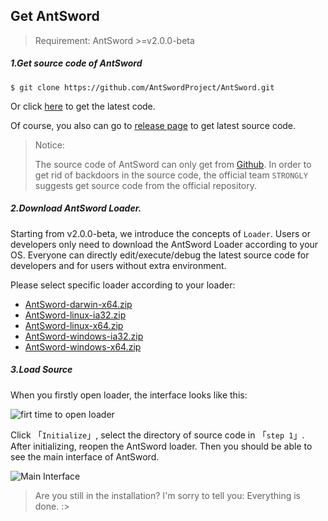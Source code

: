 Get AntSword
---

> Requirement: AntSword >=v2.0.0-beta

##### 1.Get source code of AntSword

```
$ git clone https://github.com/AntSwordProject/AntSword.git
```

Or click [here](https://github.com/AntSwordProject/AntSword/archive/master.zip) to get the latest code.

Of course, you also can go to [release page](https://github.com/AntSwordProject/AntSword/releases) to get latest source code.

> Notice:
>
> The source code of AntSword can only get from [Github](https://github.com/AntSwordProject/AntSword). In order to get rid of backdoors in the source code, the official team `STRONGLY` suggests get source code from the official repository.

##### 2.Download AntSword Loader.

Starting from v2.0.0-beta, we introduce the concepts of `Loader`. Users or developers only need to download the AntSword Loader according to your OS. Everyone can directly edit/execute/debug the latest source code for developers and for users without extra environment.

Please select specific loader according to your loader:

* [AntSword-darwin-x64.zip]()
* [AntSword-linux-ia32.zip]()
* [AntSword-linux-x64.zip]()
* [AntSword-windows-ia32.zip]()
* [AntSword-windows-x64.zip]()

##### 3.Load Source

When you firstly open loader, the interface looks like this:

![firt time to open loader][img_get_antsword_1]

Click 「`Initialize`」, select the directory of source code in 「`step 1`」. After initializing, reopen the AntSword loader. Then you should be able to see the main interface of AntSword.

![Main Interface][img_get_antsword_2]

> Are you still in the installation? I'm sorry to tell you: Everything is done. :>

[img_get_antsword_1]: http://7xtigg.com1.z0.glb.clouddn.com/doc/getting_started/get_antsword_1.jpg
[img_get_antsword_2]: http://7xtigg.com1.z0.glb.clouddn.com/doc/getting_started/get_antsword_2.jpg

